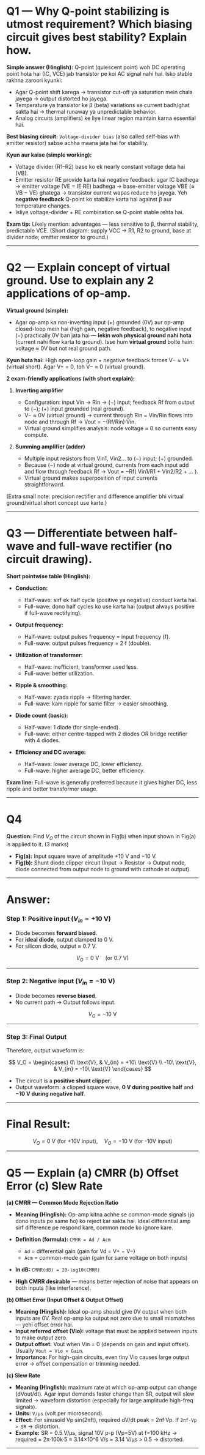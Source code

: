 # Q1 — **Why Q-point stabilizing is utmost requirement? Which biasing circuit gives best stability? Explain how.**

**Simple answer (Hinglish):**
Q-point (quiescent point) woh DC operating point hota hai (IC, VCE) jab transistor pe koi AC signal nahi hai. Isko stable rakhna zaroori kyunki:

* Agar Q-point shift karega → transistor cut-off ya saturation mein chala jayega → output distorted ho jayega.
* Temperature ya transistor ke β (beta) variations se current badh/ghat sakta hai → thermal runaway ya unpredictable behavior.
* Analog circuits (amplifiers) ke liye linear region maintain karna essential hai.

**Best biasing circuit:**
`Voltage-divider bias` (also called self-bias with emitter resistor) sabse achha maana jata hai for stability.

**Kyun aur kaise (simple working):**

* Voltage divider (R1–R2) base ko ek nearly constant voltage deta hai (VB).
* Emitter resistor RE provide karta hai negative feedback: agar IC badhega → emitter voltage (VE = IE·RE) badhega → base-emitter voltage VBE (≈ VB − VE) ghatega → transistor current wapas reduce ho jayega. Yeh **negative feedback** Q-point ko stabilize karta hai against β aur temperature changes.
* Isliye voltage-divider + RE combination se Q-point stable rehta hai.

**Exam tip:** Likely mention: advantages — less sensitive to β, thermal stability, predictable VCE. (Short diagram: supply VCC → R1, R2 to ground, base at divider node; emitter resistor to ground.)

---

# Q2 — **Explain concept of virtual ground. Use to explain any 2 applications of op-amp.**

**Virtual ground (simple):**

* Agar op-amp ka non-inverting input (+) grounded (0V) aur op-amp closed-loop mein hai (high gain, negative feedback), to negative input (−) practically 0V ban jata hai — **lekin woh physical ground nahi hota** (current nahi flow karta to ground). Isse hum **virtual ground** bolte hain: voltage ≈ 0V but not real ground path.

**Kyun hota hai:**
High open-loop gain + negative feedback forces V− ≈ V+ (virtual short). Agar V+ = 0, toh V− ≈ 0 (virtual ground).

**2 exam-friendly applications (with short explain):**

1. **Inverting amplifier**

   * Configuration: input Vin → Rin → (−) input; feedback Rf from output to (−); (+) input grounded (real ground).
   * V− ≈ 0V (virtual ground) → current through Rin = Vin/Rin flows into node and through Rf → Vout = −(Rf/Rin)·Vin.
   * Virtual ground simplifies analysis: node voltage ≈ 0 so currents easy compute.

2. **Summing amplifier (adder)**

   * Multiple input resistors from Vin1, Vin2... to (−) input; (+) grounded.
   * Because (−) node at virtual ground, currents from each input add and flow through feedback Rf → Vout = −Rf( Vin1/R1 + Vin2/R2 + ... ).
   * Virtual ground makes superposition of input currents straightforward.

(Extra small note: precision rectifier and difference amplifier bhi virtual ground/virtual short concept use karte.)

---

# Q3 — **Differentiate between half-wave and full-wave rectifier (no circuit drawing).**

**Short pointwise table (Hinglish):**

* **Conduction:**

  * Half-wave: sirf ek half cycle (positive ya negative) conduct karta hai.
  * Full-wave: dono half cycles ko use karta hai (output always positive if full-wave rectifying).

* **Output frequency:**

  * Half-wave: output pulses frequency = input frequency (f).
  * Full-wave: output pulses frequency = 2·f (double).

* **Utilization of transformer:**

  * Half-wave: inefficient, transformer used less.
  * Full-wave: better utilization.

* **Ripple & smoothing:**

  * Half-wave: zyada ripple → filtering harder.
  * Full-wave: kam ripple for same filter → easier smoothing.

* **Diode count (basic):**

  * Half-wave: 1 diode (for single-ended).
  * Full-wave: either centre-tapped with 2 diodes OR bridge rectifier with 4 diodes.

* **Efficiency and DC average:**

  * Half-wave: lower average DC, lower efficiency.
  * Full-wave: higher average DC, better efficiency.

**Exam line:** Full-wave is generally preferred because it gives higher DC, less ripple and better transformer usage.

---

# **Q4**

**Question:**
Find $V_O$ of the circuit shown in Fig(b) when input shown in Fig(a) is applied to it. (3 marks)

* **Fig(a):** Input square wave of amplitude $+10\ \text{V}$ and $-10\ \text{V}$.
* **Fig(b):** Shunt diode clipper circuit (Input → Resistor → Output node, diode connected from output node to ground with cathode at output).

---

# **Answer:**

### Step 1: Positive input $(V_{in} = +10\ \text{V})$

* Diode becomes **forward biased**.
* For **ideal diode**, output clamped to $0\ \text{V}$.
* For silicon diode, output ≈ $0.7\ \text{V}$.

$$
V_O = 0\ \text{V} \quad (\text{or } 0.7\ \text{V})
$$

---

### Step 2: Negative input $(V_{in} = -10\ \text{V})$

* Diode becomes **reverse biased**.
* No current path → Output follows input.

$$
V_O = -10\ \text{V}
$$

---

### Step 3: Final Output

Therefore, output waveform is:

$$
V_O = 
\begin{cases} 
0\ \text{V}, & V_{in} = +10\ \text{V} \\ 
-10\ \text{V}, & V_{in} = -10\ \text{V} 
\end{cases}
$$

* The circuit is a **positive shunt clipper**.
* Output waveform: a clipped square wave, **0 V during positive half** and **−10 V during negative half**.

---

# **Final Result:**

$$
V_O = 0\ \text{V (for +10V input)}, \quad V_O = -10\ \text{V (for -10V input)}
$$

---

# Q5 — **Explain (a) CMRR (b) Offset Error (c) Slew Rate**

**(a) CMRR — Common Mode Rejection Ratio**

* **Meaning (Hinglish):** Op-amp kitna achhe se common-mode signals (jo dono inputs pe same ho) ko reject kar sakta hai. Ideal differential amp sirf difference pe respond kare, common mode ko ignore kare.
* **Definition (formula):** `CMRR = Ad / Acm`

  * `Ad` = differential gain (gain for Vd = V+ − V−)
  * `Acm` = common-mode gain (gain for same voltage on both inputs)
* **In dB:** `CMRR(dB) = 20·log10(CMRR)`
* **High CMRR desirable** — means better rejection of noise that appears on both inputs (like interference).

**(b) Offset Error (Input Offset & Output Offset)**

* **Meaning (Hinglish):** Ideal op-amp should give 0V output when both inputs are 0V. Real op-amp ka output not zero due to small mismatches — yehi offset error hai.
* **Input referred offset (Vio):** voltage that must be applied between inputs to make output zero.
* **Output offset:** Vout when Vin = 0 (depends on gain and input offset). Usually `Vout = Vio × Gain`.
* **Importance:** For high-gain circuits, even tiny Vio causes large output error → offset compensation or trimming needed.

**(c) Slew Rate**

* **Meaning (Hinglish):** maximum rate at which op-amp output can change (dVout/dt). Agar input demands faster change than SR, output will slew limited → waveform distortion (especially for large amplitude high-freq signals).
* **Units:** `V/µs` (volt per microsecond).
* **Effect:** For sinusoid Vp·sin(2πft), required dV/dt peak = 2πf·Vp. If `2πf·Vp > SR` → distortion.
* **Example:** SR = 0.5 V/µs, signal 10V p-p (Vp=5V) at f=100 kHz → required = 2π·100k·5 ≈ 3.14×10^6 V/s = 3.14 V/µs > 0.5 → distorted.

---

